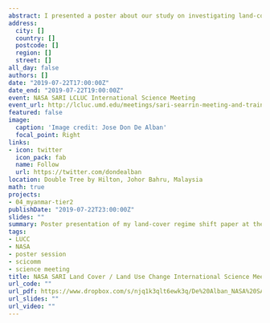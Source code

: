 ```yaml
---
abstract: I presented a poster about our study on investigating land-cover regime shifts by integrating complementary analytical frameworks in the Tanintharyi Region, southern Myanmar, which was based on our [paper](https://www.mdpi.com/2071-1050/11/4/1139/htm) published earlier this year in a special issue of Sustainability journal.
address:
  city: []
  country: []
  postcode: []
  region: []
  street: []
all_day: false
authors: []
date: "2019-07-22T17:00:00Z"
date_end: "2019-07-22T19:00:00Z"
event: NASA SARI LCLUC International Science Meeting 
event_url: http://lcluc.umd.edu/meetings/sari-searrin-meeting-and-training-malaysia-2019
featured: false
image:
  caption: 'Image credit: Jose Don De Alban'
  focal_point: Right
links:
- icon: twitter
  icon_pack: fab
  name: Follow
  url: https://twitter.com/dondealban
location: Double Tree by Hilton, Johor Bahru, Malaysia
math: true
projects:
- 04_myanmar-tier2
publishDate: "2019-07-22T23:00:00Z"
slides: ""
summary: Poster presentation of my land-cover regime shift paper at the NASA SARI LCLUC international science meeting.
tags:
- LUCC
- NASA
- poster session
- scicomm
- science meeting
title: NASA SARI Land Cover / Land Use Change International Science Meeting 
url_code: ""
url_pdf: https://www.dropbox.com/s/njq1k3qlt6ewk3q/De%20Alban_NASA%20SARI%20LCLUC%20Meeting_Poster.pdf?dl=0
url_slides: ""
url_video: ""
---
```

